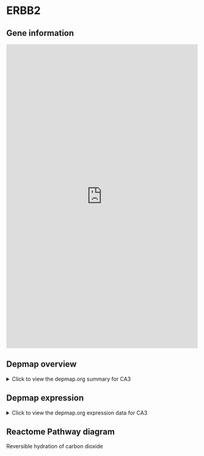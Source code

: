<h1>ERBB2</h1>

<h2>Gene information</h2>
<iframe src="https://depmap.org/portal/gene/CA3?tab=about" style="border:none;width:100%;height:800px"></iframe>

<h2>Depmap overview</h2>
<details>
  <summary>Click to view the depmap.org summary for CA3</summary>
  <iframe src="https://depmap.org/portal/gene/CA3?tab=overview" style="border:none;width:100%;height:800px"></iframe>
</details>

<h2>Depmap expression</h2>
<details>
  <summary>Click to view the depmap.org expression data for CA3</summary>
  <iframe src="https://depmap.org/portal/gene/CA3?tab=characterization" style="border:none;width:100%;height:800px"></iframe>
</details>



<h2>Reactome Pathway diagram</h2>
Reversible hydration of carbon dioxide
<div id="diagramHolder"></div>

<script>
    //Creating the Reactome Diagram widget
    //Take into account a proxy needs to be set up in your server side pointing to www.reactome.org
    function onReactomeDiagramReady(){  //This function is automatically called when the widget code is ready to be used
        var diagram = Reactome.Diagram.create({
            "placeHolder" : "diagramHolder",
            "width" : 900,
            "height" : 500
        });

        //Initialising it to the "Hemostasis" pathway
        diagram.loadDiagram("R-HSA-1475029");

        //Adding different listeners

        diagram.onDiagramLoaded(function (loaded) {
            console.info("Loaded ", loaded);
            diagram.flagItems("BAD");
	    diagram.flagItems("Q92934");
            if (loaded == "R-HSA-1475029") diagram.selectItem("R-HSA-1475029");
        });

     }
</script>



